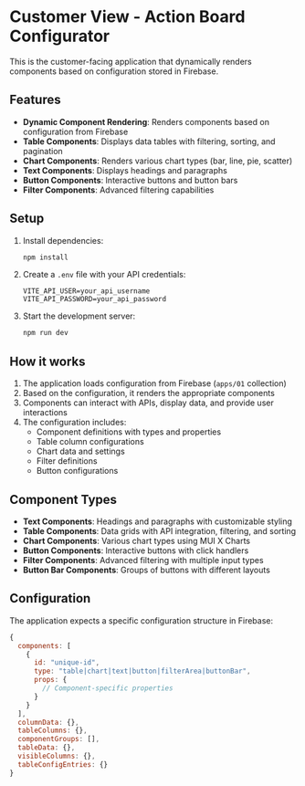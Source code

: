 # Customer View - Action Board Configurator

This is the customer-facing application that dynamically renders components based on configuration stored in Firebase.

## Features

- **Dynamic Component Rendering**: Renders components based on configuration from Firebase
- **Table Components**: Displays data tables with filtering, sorting, and pagination
- **Chart Components**: Renders various chart types (bar, line, pie, scatter)
- **Text Components**: Displays headings and paragraphs
- **Button Components**: Interactive buttons and button bars
- **Filter Components**: Advanced filtering capabilities

## Setup

1. Install dependencies:

   ```bash
   npm install
   ```

2. Create a `.env` file with your API credentials:

   ```
   VITE_API_USER=your_api_username
   VITE_API_PASSWORD=your_api_password
   ```

3. Start the development server:
   ```bash
   npm run dev
   ```

## How it works

1. The application loads configuration from Firebase (`apps/01` collection)
2. Based on the configuration, it renders the appropriate components
3. Components can interact with APIs, display data, and provide user interactions
4. The configuration includes:
   - Component definitions with types and properties
   - Table column configurations
   - Chart data and settings
   - Filter definitions
   - Button configurations

## Component Types

- **Text Components**: Headings and paragraphs with customizable styling
- **Table Components**: Data grids with API integration, filtering, and sorting
- **Chart Components**: Various chart types using MUI X Charts
- **Button Components**: Interactive buttons with click handlers
- **Filter Components**: Advanced filtering with multiple input types
- **Button Bar Components**: Groups of buttons with different layouts

## Configuration

The application expects a specific configuration structure in Firebase:

```javascript
{
  components: [
    {
      id: "unique-id",
      type: "table|chart|text|button|filterArea|buttonBar",
      props: {
        // Component-specific properties
      }
    }
  ],
  columnData: {},
  tableColumns: {},
  componentGroups: [],
  tableData: {},
  visibleColumns: {},
  tableConfigEntries: {}
}
```
